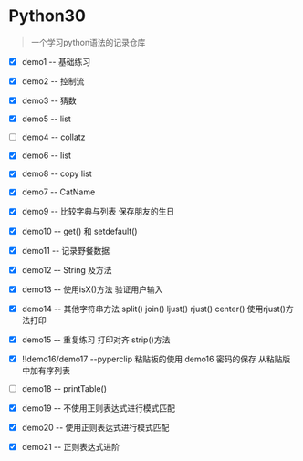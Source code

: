 # Python30

> 一个学习python语法的记录仓库  

- [x] demo1 -- 基础练习    
- [x] demo2 -- 控制流    
- [x] demo3 -- 猜数  
- [x] demo5 -- list  
- [ ] demo4 -- collatz
- [x] demo6 -- list  
- [x] demo8 -- copy list  
- [x] demo7 -- CatName  
- [x] demo9 -- 比较字典与列表 保存朋友的生日
- [x] demo10 -- get() 和 setdefault()  
- [x] demo11 -- 记录野餐数据  
- [x] demo12 -- String 及方法
- [x] demo13 -- 使用isX()方法 验证用户输入
- [x] demo14 -- 其他字符串方法 split() join() ljust() rjust() center() 使用rjust()方法打印
- [x] demo15 -- 重复练习 打印对齐 strip()方法
- [x] !!demo16/demo17 --pyperclip 粘贴板的使用 demo16 密码的保存 从粘贴版中加有序列表
- [ ] demo18 -- printTable()
- [x] demo19 -- 不使用正则表达式进行模式匹配
- [x] demo20 -- 使用正则表达式进行模式匹配
- [x] demo21 -- 正则表达式进阶 









 